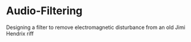 # Audio-Filtering
Designing a filter to remove electromagnetic disturbance from an old  Jimi Hendrix riff

